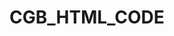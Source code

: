 # CGB_HTML_CODE

<!-- Note by Toybur -->

<!-- 
1. Made a section in about available_call page line no 338-346. it was missed in your code. And there will be a select tag. that will be your work. line no -343

2. Change Week style.

3. Added 2 media query style for Weeks and content-container class line no 99 and 261.


4. I Changed availabel_call(2) full page code. And made it modal system. For your understanding plese check the full page. Modal contaent in line no 316-350. In line no 324-327 i think you need to change those lines. There will be a input field, i am not sure. I left it for you.

5. First of all I changed full code of call_meeting and conference_meeting page. don't worry. there was lot of mistakes in code. the code was not ready for made responsive. That's why i needed to changed full code. but your id name that you used in your code, i didn't changes your id name and place. The id have exactly place where you keeped. Overall acctually i did not change the code. I rearranged the codes.What i have changed is, line no 411-418 of both pages. I made new buttons replace your call and conference buttons. The button that you did. That was too much complecated for responsive and sorting. That's why i changed it. Now you can use a class name to be sure which button will be active. But i did not delete your code. just left it by comment. So that you can use it if you want. There have another changes in style. That is line no 186-197. That style for button active or inactive. and the style are connectd by code of line no 411-418. I created the class name by my name. so that you can understand. if you want you can Change the class name in both places. 
(This Commet for call_meeting and conference_metting both pages. Beacause both pages code are same wihtout some changes). If you have any confusion let me know.


6. I also changed full structure and made some new line of code in callEarning, conferenceEarning and referralsEarning page. all of 3 pages codes are same the difference is title name of card and activation of menu. I used a class for show it as active. new code line is 107-119.
(This note for all of 3 pages of callEarning, conferenceEarning and referralsEarning.) if anything will need to change.let me know.

7. In Create conference page i had to deleted your datepicker div. because that was unnecessary. I made a new div and arranged it in line no 331-344. Hope you like it. I created one more extra share button for desktop responsive purpose. Desktop share button in line no 308-312 and mobile share button in line no 389-393. Also i had to created a div for "Set Reminder" in line no 348-351. This part was not in mobile design. But its available in desktop design.So i thought that was a mistake of design. then kept it for both design. if you don't want it for mobile then use this class ("hidden sm:flex items-center justify-between px-5 py-2 shadow-lg rounded-full w-full sm:w-1/2") replace current classes (all classes).


8. Carefully check the EditProfileTeacher page. There have lot of changes. I had to made lot of new code according your design.Which was not available in your code before. And i also made 1 more css class named "inactive" and changed little code of javascript for active and inactive toogle function. So i repeat that please check full codes of the page and match it with the design. If you feel discomfort to understand then knock me.

 -->